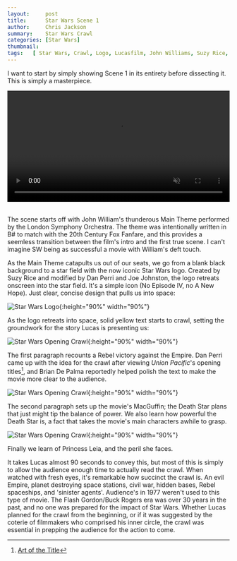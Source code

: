 ```yaml
---
layout:     post
title:      Star Wars Scene 1
author:     Chris Jackson
summary:    Star Wars Crawl
categories: [Star Wars]
thumbnail: 
tags:	[ Star Wars, Crawl, Logo, Lucasfilm, John Williams, Suzy Rice, Dan Perri, Brian De Palma, Union Pacific]
---
```


I want to start by simply showing Scene 1 in its entirety before dissecting it. This is simply a masterpiece.


<video style="display:block; width:100%; height:auto;" muted controls>
	<source src="https://media.24fps.me/file/24fpsme/Scene_1/SW_Scene_1.mp4" type="video/mp4" >
</video>

<br>

The scene starts off with John William's thunderous Main Theme performed by the London Symphony Orchestra. The theme was intentionally written in B# to match with the 20th Century Fox Fanfare, and this provides a seemless transition between the film's intro and the first true scene. I can't imagine SW being as successful a movie with William's deft touch. 

As the Main Theme catapults us out of our seats, we go from a blank black background to a star field with the now iconic Star Wars logo. Created by Suzy Rice and modified by Dan Perri and Joe Johnston, the logo retreats onscreen into the star field. It's a simple icon (No Episode IV, no A New Hope). Just clear, concise design that pulls us into space:

![Star Wars Logo](https://media.24fps.me/file/24fpsme/Scene_1/SW_Logo.png){:height="90%" width="90%"} 

As the logo retreats into space, solid yellow text starts to crawl, setting the groundwork for the story Lucas is presenting us:

![Star Wars Opening Crawl](https://media.24fps.me/file/24fpsme/Scene_1/Crawl_1.png){:height="90%" width="90%"} 

The first paragraph recounts a Rebel victory against the Empire. Dan Perri came up with the idea for the crawl after viewing *Union Pacific*'s opening titles[^1], and Brian De Palma reportedly helped polish the text to make the movie more clear to the audience. 

![Star Wars Opening Crawl](https://media.24fps.me/file/24fpsme/Scene_1/Crawl_2.png){:height="90%" width="90%"} 

The second paragraph sets up the movie's MacGuffin; the Death Star plans that just might tip the balance of power. We also learn how powerful the Death Star is, a fact that takes the movie's main characters awhile to grasp. 

![Star Wars Opening Crawl](https://media.24fps.me/file/24fpsme/Scene_1/Crawl_3.png){:height="90%" width="90%"} 

Finally we learn of Princess Leia, and the peril she faces. 

It takes Lucas almost 90 seconds to convey this, but most of this is simply to allow the audience enough time to actually read the crawl. When watched with fresh eyes, it's remarkable how succinct the crawl is. An evil Empire, planet destroying space stations, civil war, hidden bases, Rebel spaceships, and 'sinister agents'. Audience's in 1977 weren't used to this type of movie. The Flash Gordon/Buck Rogers era was over 30 years in the past, and no one was prepared for the impact of Star Wars. Whether Lucas planned for the crawl from the beginning, or if it was suggested by the coterie of filmmakers who comprised his inner circle, the crawl was essential in prepping the audience for the action to come.

[^1]: [Art of the Title](http://www.artofthetitle.com/title/star-wars/)